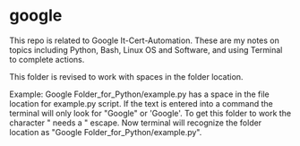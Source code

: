 # google
This repo is related to Google It-Cert-Automation. These are my notes on topics including Python, Bash, Linux OS and Software, and using Terminal  to complete actions.

This folder is revised to work with spaces in the folder location.  

Example:  Google Folder_for_Python/example.py has a space in the file location for example.py script.
If the text is entered into a command the terminal will only look for "Google" or 'Google'.
To get this folder to work the character " needs a \" escape.
Now terminal will recognize the folder location as "Google Folder_for_Python/example.py".
